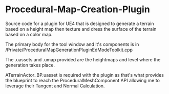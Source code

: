 # Procedural-Map-Creation-Plugin
Source code for a plugin for UE4 that is designed to generate a terrain based on a height map then texture and dress the surface of the terrain based on a color map.

The primary body for the tool window and it's components is in /Private/ProceduralMapGenerationPluginEdModeToolkit.cpp

The .uassets and .umap provided are the heightmaps and level where the generation takes place.

ATerrainActor_BP.uasset is required with the plugin as that's what provides the blueprint to reach the ProceduralMeshComponent API allowing me to leverage their Tangent and Normal Calculation.
